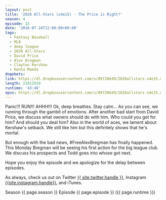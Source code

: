 ```yaml
---
layout: post
title: '2020 All-Stars (s4e15) - The Price is Right?'
season: 4
episode: 15
date: '2016-07-24T12:00:00+00:00'
tags:
  - Fantasy Baseball
  - MLB
  - deep league
  - 2020 All-Stars
  - David Price
  - Alex Bregman
  - Clayton Kershow
  - Kenta Maeda
dogebets:
link: https://dl.dropboxusercontent.com/u/89720649/2020allstars-s4e15.mp3
length: 21012559
runtime: '43:46'
opus: https://dl.dropboxusercontent.com/u/89720649/2020allstars-s4e15.opus
---
```

Panic!!! RUN!!! AHHH!!!  Ok, deep breathes.  Stay calm... As you can see, we running through the gambit of emotions.  After another bad start from David Price, we discuss what owners should do with him.  Who could you get for him?  And should you deal him?  Also in the world of aces, we lament about Kershaw's setback.  We still like him but this definitely shows that he's mortal.  

But enough with the bad news, #FreeAlexBregman has finally happened.  This Monday Bregman will be seeing his first action for the big league club.  We discuss his prospects and Todd goes into whose got next.  

Hope you enjoy the episode and we apologize for the delay between episodes.  

As always, check us out on Twitter [{{ site.twitter.handle }}]({{site.twitter.url}}), Instagram [{{site.instagram.handle}}]({{site.instagram.url}}), and iTunes.  

Season {{ page.season }} Episode {{ page.episode }} ({{ page.runtime }})  
